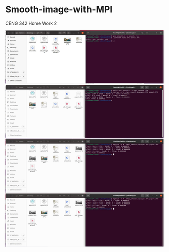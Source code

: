 # Smooth-image-with-MPI
 CENG 342 Home Work 2

![screenshot](https://github.com/flashomer/Smooth-image-with-MPI/blob/main/ScreenShot_1.png)
![screenshot](https://github.com/flashomer/Smooth-image-with-MPI/blob/main/ScreenShot_2.png)
![screenshot](https://github.com/flashomer/Smooth-image-with-MPI/blob/main/ScreenShot_3.png)
![screenshot](https://github.com/flashomer/Smooth-image-with-MPI/blob/main/ScreenShot_3.png)
